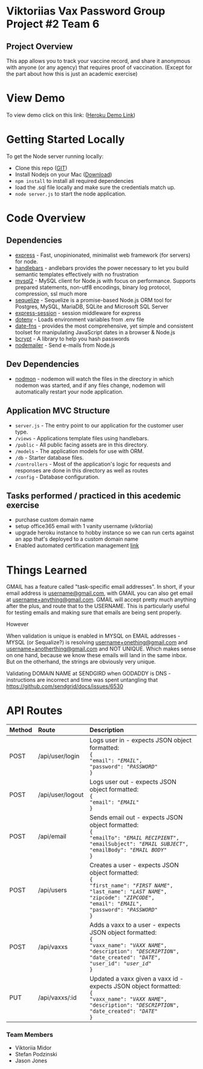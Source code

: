 # Viktoriias Vax Password Group Project #2 Team 6

## Project Overview

This app allows you to track your vaccine record, and share it anonymous with anyone (or any agency) that requires proof of vaccination. (Except for the part about how this is just an academic exercise)

# View Demo

To view demo click on this link: ([Heroku Demo Link](https://viktoriiasvaxxpassport.com//))

# Getting Started Locally

To get the Node server running locally:

- Clone this repo ([GIT](https://github.com/Team-6-Project-2/vvp))
- Install Nodejs on your Mac ([Download](https://www.dyclassroom.com/howto-mac/how-to-install-nodejs-and-npm-on-mac-using-homebrew))
- `npm install` to install all required dependencies
- load the .sql file locally and make sure the credentials match up.
- `node server.js` to start the node application.

# Code Overview

## Dependencies

- [express](https://www.npmjs.com/package/express) - Fast, unopinionated, minimalist web framework (for servers) for node.
- [handlebars](https://www.npmjs.com/package/handlebars) - andlebars provides the power necessary to let you build semantic templates effectively with no frustration
- [mysql2](https://www.npmjs.com/package/mysql2) - MySQL client for Node.js with focus on performance. Supports prepared statements, non-utf8 encodings, binary log protocol, compression, ssl much more
- [sequelize](https://www.npmjs.com/package/sequelize) - Sequelize is a promise-based Node.js ORM tool for Postgres, MySQL, MariaDB, SQLite and Microsoft SQL Server
- [express-session](https://www.npmjs.com/package/express-session) - session middleware for express
- [dotenv](https://www.npmjs.com/package/dotenv) - Loads environment variables from .env file
- [date-fns](https://www.npmjs.com/package/date-fns) - provides the most comprehensive, yet simple and consistent toolset for manipulating JavaScript dates in a browser & Node.js
- [bcrypt](https://www.npmjs.com/package/bcrypt) - A library to help you hash passwords
- [nodemailer](https://www.npmjs.com/package/nodemailer) - Send e-mails from Node.js

## Dev Dependencies

- [nodmon](https://www.npmjs.com/package/nodemon) - nodemon will watch the files in the directory in which nodemon was started, and if any files change, nodemon will automatically restart your node application.

## Application MVC Structure

- `server.js` - The entry point to our application for the customer user type.
- `/views` - Applications template files using handlebars.
- `/public` - All public facing assets are in this directory.
- `/models` - The application models for use with ORM.
- `/db` - Starter database files.
- `/controllers` - Most of the application's logic for requests and responses are done in this directory as well as routes
- `/config` - Database configuration.

## Tasks performed / practiced in this acedemic exercise

- purchase custom domain name
- setup office365 email with 1 vanity username (viktoriia)
- upgrade heroku instance to hobby instance so we can run certs against an app that's deployed to a custom domain name
- Enabled automated certification management [link](https://devcenter.heroku.com/articles/automated-certificate-management#view-your-certificate-status)

# Things Learned

GMAIL has a feature called "task-specific email addresses". In short, if your email address is username@gmail.com, with GMAIL you can also get email at username+anything@gmail.com. GMAIL will accept pretty much anything after the plus, and route that to the USERNAME. This is particularly useful for testing emails and making sure that emails are being sent properly.

However

When validation is unique is enabled in MYSQL on EMAIL addresses - MYSQL (or Sequalize?) is resolving username+onething@gmail.com and username+anotherthing@gmail.com and NOT UNIQUE. Which makes sense on one hand, because we know these emails will land in the same inbox. But on the otherhand, the strings are obviously very unique.

Validating DOMAIN NAME at SENDGIRD when GODADDY is DNS - instructions are incorrect and time was spent untangling that
https://github.com/sendgrid/docs/issues/6530

# API Routes

| Method | Route            | Description                                                                                                                                                                                                                                                                   |
| :----- | :--------------- | :---------------------------------------------------------------------------------------------------------------------------------------------------------------------------------------------------------------------------------------------------------------------------- |
| POST   | /api/user/login  | Logs user in - expects JSON object formatted: <br>`{`<br>`"email": "`<em>`EMAIL`</em>`",`<br>`"password": "`<em>`PASSWORD`</em>`"`<br>`}`                                                                                                                                     |
| POST   | /api/user/logout | Logs user out - expects JSON object formatted: <br>`{`<br>`"email": "`<em>`EMAIL`</em>`"`<br>`}`                                                                                                                                                                              |
| POST   | /api/email       | Sends email out - expects JSON object formatted: <br>`{`<br>`"emailTo": "`<em>`EMAIL RECIPIENT`</em>`",`<br>`"emailSubject": "`<em>`EMAIL SUBJECT`</em>`",`<br>`"emailBody": `<em>`"EMAIL BODY`</em>`"`<br>`}`                                                                |
| POST   | /api/users       | Creates a user - expects JSON object formatted: <br>`{`<br>`"first_name": "`<em>`FIRST NAME`</em>`",`<br>`"last_name": "`<em>`LAST NAME`</em>`",`<br>`"zipcode": "`<em>`ZIPCODE`</em>`",`<br>`"email": "`<em>`EMAIL`</em>`",`<br>`"password": "`<em>`PASSWORD`</em>`"`<br>`}` |
| POST   | /api/vaxxs       | Adds a vaxx to a user - expects JSON object formatted: <br>`{`<br>`"vaxx_name": "`<em>`VAXX NAME`</em>`",`<br>`"description": "`<em>`DESCRIPTION`</em>`",`<br>`"date_created": "`<em>`DATE`</em>`",`<br>`"user_id": "`<em>`user_id`</em>`"`<br>`}`                            |
| PUT    | /api/vaxxs/:id   | Updated a vaxx given a vaxx id - expects JSON object formatted: <br>`{`<br>`"vaxx_name": "`<em>`VAXX NAME`</em>`",`<br>`"description": "`<em>`DESCRIPTION`</em>`",`<br>`"date_created": "`<em>`DATE`</em>`"`<br>`}`                                                           |

### Team Members

- Viktoriia Midor
- Stefan Podzinski
- Jason Jones
